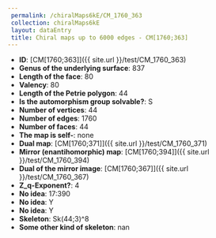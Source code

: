 ```yaml
--- 
 permalink: /chiralMaps6kE/CM_1760_363 
 collection: chiralMaps6kE
 layout: dataEntry
 title: Chiral maps up to 6000 edges - CM[1760;363]
---
```


- **ID**: [CM[1760;363]]({{ site.url }}/test/CM_1760_363)
- **Genus of the underlying surface**: 837
- **Length of the face**: 80
- **Valency**: 80
- **Length of the Petrie polygon**: 44
- **Is the automorphism group solvable?**: S
- **Number of vertices**: 44
- **Number of edges**: 1760
- **Number of faces**: 44
- **The map is self-**: none
- **Dual map**: [CM[1760;371]]({{ site.url }}/test/CM_1760_371)
- **Mirror (enantihomorphic) map**: [CM[1760;394]]({{ site.url }}/test/CM_1760_394)
- **Dual of the mirror image**: [CM[1760;367]]({{ site.url }}/test/CM_1760_367)
- **Z_q-Exponent?**: 4
- **No idea**:  17:390
- **No idea**: Y
- **No idea**: Y
- **Skeleton**: Sk(44;3)^8
- **Some other kind of skeleton**: nan
